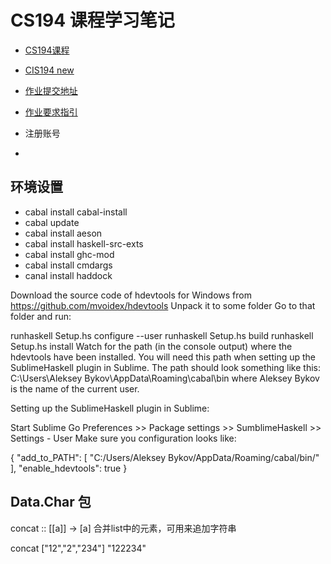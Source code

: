 # CS194 课程学习笔记

* [CS194课程](http://www.seas.upenn.edu/~cis194/spring13/lectures.html)
* [CIS194 new ](http://www.seas.upenn.edu/~cis194/lectures.html)
* [作业提交地址]( http://cis194.herokuapp.com/)
* [作业要求指引](http://www.seas.upenn.edu/~cis194/spring13/docs/style.pdf)

*  注册账号
*  

## 环境设置

* cabal install cabal-install
* cabal update
* cabal install aeson
* cabal install haskell-src-exts
* cabal install ghc-mod
* cabal install cmdargs
* canal install haddock

Download the source code of hdevtools for Windows from https://github.com/mvoidex/hdevtools
Unpack it to some folder
Go to that folder and run:

runhaskell Setup.hs configure --user
runhaskell Setup.hs build
runhaskell Setup.hs install
Watch for the path (in the console output) where the hdevtools have been installed. You will need this path when setting up the SublimeHaskell plugin in Sublime. The path should look something like this: C:\Users\Aleksey Bykov\AppData\Roaming\cabal\bin where Aleksey Bykov is the name of the current user.

Setting up the SublimeHaskell plugin in Sublime:

Start Sublime
Go Preferences >> Package settings >> SumblimeHaskell >> Settings - User
Make sure you configuration looks like:

{
    "add_to_PATH":
    [
        "C:/Users/Aleksey Bykov/AppData/Roaming/cabal/bin/"
    ],
    "enable_hdevtools": true
}

## Data.Char 包

concat :: [[a]] -> [a]     合并list中的元素，可用来追加字符串

concat ["12","2","234"]
"122234"


